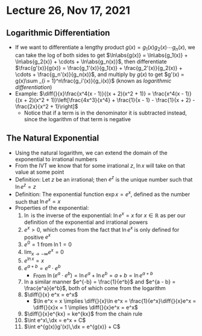 # Lecture 26, Nov 17, 2021

## Logarithmic Differentiation

* If we want to differentiate a lengthy product $g(x) = g_1(x)g_2(x) \cdots g_n(x)$, we can take the log of both sides to get $\ln\abs{g(x)} = \ln\abs{g_1(x)} + \ln\abs{g_2(x)} + \cdots + \ln\abs{g_n(x)}$, then differentiate $\frac{g'(x)}{g(x)} = \frac{g_1'(x)}{g_1(x)} + \frac{g_2'(x)}{g_2(x)} + \cdots + \frac{g_n'(x)}{g_n(x)}$, and multiply by $g(x)$ to get $g'(x) = g(x)\sum _{i = 1}^n\frac{g_i'(x)}{g_i(x)}$ (known as *logarithmic differentiation*)
* Example: $\diff{}{x}\frac{x^4(x - 1)}{(x + 2)(x^2 + 1)} = \frac{x^4(x - 1)}{(x + 2)(x^2 + 1)}\left[\frac{4x^3}{x^4} + \frac{1}{x - 1} - \frac{1}{x + 2} - \frac{2x}{x^2 + 1}\right]$
	* Notice that if a term is in the denominator it is subtracted instead, since the logarithm of that term is negative

## The Natural Exponential

* Using the natural logarithm, we can extend the domain of the exponential to irrational numbers
* From the IVT we know that for some irrational $z$, $\ln x$ will take on that value at some point
* Definition: Let $z$ be an irrational; then $e^z$ is the unique number such that $\ln e^z = z$
* Definition: The exponential function $\exp x = e^x$, defined as the number such that $\ln e^x = x$
* Properties of the exponential:
	1. $\ln$ is the inverse of the exponential: $\ln e^x = x$ for $x \in \mathbb{R}$ as per our definition of the exponential and irrational powers
	2. $e^x > 0$, which comes from the fact that $\ln e^x$ is only defined for positive $e^x$
	3. $e^0 = 1$ from $\ln 1 = 0$
	4. $\lim _{x \to -\infty} e^x = 0$
	5. $e^{\ln x} = x$
	6. $e^{a + b} = e^a \cdot e^b$
		* From $\ln(e^a \cdot e^b) = \ln e^a + \ln e^b = a + b = \ln e^{a + b}$
	7. In a similar manner $e^{-b} = \frac{1}{e^b}$ and $e^{a - b} = \frac{e^a}{e^b}$, both of which come from the logarithm
	8. $\diff{}{x} e^x = e^x$
		* $\ln e^x = x \implies \diff{}{x}\ln e^x = \frac{1}{e^x}\diff{}{x}e^x = \diff{}{x}x = 1 \implies \diff{}{x}e^x = e^x$
	9. $\diff{}{x}e^{kx} = ke^{kx}$ from the chain rule
	10. $\int e^x\,\dx = e^x + C$
	12. $\int e^{g(x)}g'(x)\,\dx = e^{g(x)} + C$

